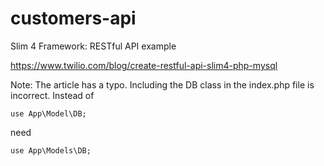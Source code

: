 # customers-api
Slim 4 Framework: RESTful API example

https://www.twilio.com/blog/create-restful-api-slim4-php-mysql

Note:
The article has a typo.
Including the DB class in the index.php file is incorrect.
Instead of 
```
use App\Model\DB;
```
need
```
use App\Models\DB;
